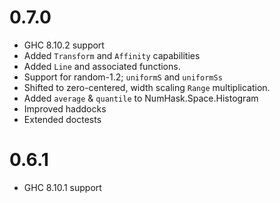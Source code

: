 0.7.0
=====

* GHC 8.10.2 support
* Added `Transform` and `Affinity` capabilities
* Added `Line` and associated functions.
* Support for random-1.2; `uniformS` and `uniformSs`
* Shifted to zero-centered, width scaling `Range` multiplication.
* Added `average` & `quantile` to NumHask.Space.Histogram
* Improved haddocks
* Extended doctests

0.6.1
=====

* GHC 8.10.1 support
